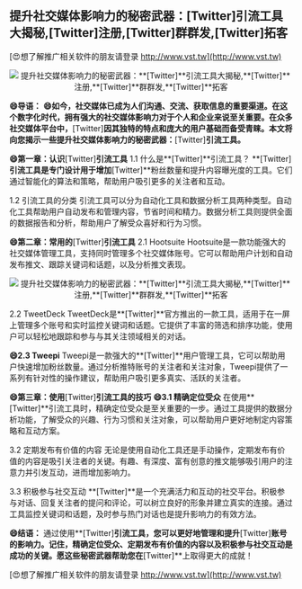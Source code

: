 ## **提升社交媒体影响力的秘密武器：**[Twitter]**引流工具大揭秘,**[Twitter]**注册,**[Twitter]**群群发,**[Twitter]**拓客**

[😍想了解推广相关软件的朋友请登录 http://www.vst.tw](http://www.vst.tw)

 <center><img src="https://vst.tw/MP4/tuiguang/png/2.png" alt="提升社交媒体影响力的秘密武器：**[Twitter]**引流工具大揭秘,**[Twitter]**注册,**[Twitter]**群群发,**[Twitter]**拓客"></center>

**😄导语：**
**😄如今，社交媒体已成为人们沟通、交流、获取信息的重要渠道。在这个数字化时代，拥有强大的社交媒体影响力对于个人和企业来说至关重要。在众多社交媒体平台中，**[Twitter]**因其独特的特点和庞大的用户基础而备受青睐。本文将向您揭示一些提升社交媒体影响力的秘密武器：**[Twitter]**引流工具。**

**😄第一章：认识**[Twitter]**引流工具**
1.1 什么是**[Twitter]**引流工具？
**[Twitter]**引流工具是专门设计用于增加**[Twitter]**粉丝数量和提升内容曝光度的工具。它们通过智能化的算法和策略，帮助用户吸引更多的关注者和互动。

1.2 引流工具的分类
引流工具可以分为自动化工具和数据分析工具两种类型。自动化工具帮助用户自动发布和管理内容，节省时间和精力。数据分析工具则提供全面的数据报告和分析，帮助用户了解受众喜好和行为习惯。

**😄第二章：常用的**[Twitter]**引流工具**
2.1 Hootsuite
Hootsuite是一款功能强大的社交媒体管理工具，支持同时管理多个社交媒体账号。它可以帮助用户计划和自动发布推文、跟踪关键词和话题，以及分析推文表现。

 <center><img src="https://vst.tw/MP4/tuiguang/png/5.png" alt="提升社交媒体影响力的秘密武器：**[Twitter]**引流工具大揭秘,**[Twitter]**注册,**[Twitter]**群群发,**[Twitter]**拓客"></center>

2.2 TweetDeck
TweetDeck是**[Twitter]**官方推出的一款工具，适用于在一屏上管理多个账号和实时监控关键词和话题。它提供了丰富的筛选和排序功能，使用户可以轻松地跟踪和参与与其关注领域相关的对话。

**😄2.3 Tweepi**
Tweepi是一款强大的**[Twitter]**用户管理工具，它可以帮助用户快速增加粉丝数量。通过分析推特账号的关注者和关注对象，Tweepi提供了一系列有针对性的操作建议，帮助用户吸引更多真实、活跃的关注者。

**😄第三章：使用**[Twitter]**引流工具的技巧**
**😄3.1 精确定位受众**
在使用**[Twitter]**引流工具时，精确定位受众是至关重要的一步。通过工具提供的数据分析功能，了解受众的兴趣、行为习惯和关注对象，可以帮助用户更好地制定内容策略和互动方案。

3.2 定期发布有价值的内容
无论是使用自动化工具还是手动操作，定期发布有价值的内容是吸引关注者的关键。有趣、有深度、富有创意的推文能够吸引用户的注意力并引发互动，进而增加影响力。

3.3 积极参与社交互动
**[Twitter]**是一个充满活力和互动的社交平台。积极参与对话、回复关注者的提问和评论，可以树立良好的形象并建立真实的连接。通过工具监控关键词和话题，及时参与热门对话也是提升影响力的有效方法。

**😄结语：**
通过使用**[Twitter]**引流工具，您可以更好地管理和提升**[Twitter]**账号的影响力。记住，精确定位受众、定期发布有价值的内容以及积极参与社交互动是成功的关键。愿这些秘密武器帮助您在**[Twitter]**上取得更大的成就！

[😍想了解推广相关软件的朋友请登录 http://www.vst.tw](http://www.vst.tw)



